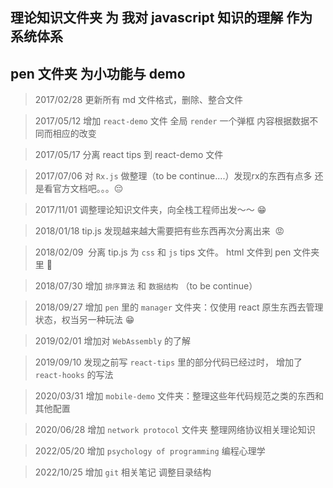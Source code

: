 ## 理论知识文件夹 为 我对 javascript 知识的理解  作为系统体系

## pen 文件夹 为小功能与 demo

> 2017/02/28  更新所有 md 文件格式，删除、整合文件

> 2017/05/12  增加 `react-demo` 文件 全局 `render` 一个弹框 内容根据数据不同而相应的改变

> 2017/05/17  分离 react tips 到 react-demo 文件  

> 2017/07/06  对 `Rx.js` 做整理（to be continue....）发现rx的东西有点多 还是看官方文档吧。。。😔

> 2017/11/01  调整理论知识文件夹，向全栈工程师出发～～ 😁   

> 2018/01/18  tip.js 发现越来越大需要把有些东西再次分离出来  😡   

> 2018/02/09  分离 tip.js 为 `css` 和 `js` tips 文件。 html 文件到 pen 文件夹里 👻  

> 2018/07/30  增加 `排序算法` 和 `数据结构` （to be continue）

> 2018/09/27  增加 `pen` 里的 `manager` 文件夹：仅使用 react 原生东西去管理状态，权当另一种玩法 😁  

> 2019/02/01  增加对 `WebAssembly` 的了解  

> 2019/09/10  发现之前写 `react-tips` 里的部分代码已经过时， 增加了 `react-hooks` 的写法  

> 2020/03/31  增加 `mobile-demo` 文件夹：整理这些年代码规范之类的东西和其他配置  

> 2020/06/28  增加 `network protocol` 文件夹 整理网络协议相关理论知识

> 2022/05/20  增加 `psychology of programming` 编程心理学  

> 2022/10/25  增加 `git` 相关笔记 调整目录结构 
